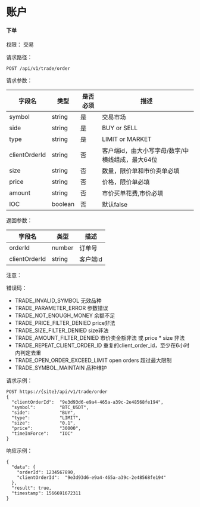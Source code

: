# 账户

#### 下单

权限： 交易

请求路径：

```
POST /api/v1/trade/order
```

请求参数：

| **字段名**       | **类型**  | **是否必须** | **描述**                      |
| ------------- | ------- | -------- | --------------------------- |
| symbol        | string  | 是        | 交易市场                        |
| side          | string  | 是        | BUY or SELL                 |
| type          | string  | 是        | LIMIT or MARKET             |
| clientOrderId | string  | 否        | 客户端id，由大小写字母/数字/中横线组成，最大64位 |
| size          | string  | 否        | 数量，限价单和市价卖单必填               |
| price         | string  | 否        | 价格，限价单必填                    |
| amount        | string  | 否        | 市价买单花费,市价必填                 |
| IOC           | boolean | 否        | 默认false                     |

返回参数：

| **字段名**       | **类型** | **描述** |
| ------------- | ------ | ------ |
| orderId       | number | 订单号    |
| clientOrderId | string | 客户端id  |

注意：

错误码：

* TRADE\_INVALID\_SYMBOL 无效品种
* TRADE\_PARAMETER\_ERROR 参数错误
* TRADE\_NOT\_ENOUGH\_MONEY 余额不足
* TRADE\_PRICE\_FILTER\_DENIED price非法
* TRADE\_SIZE\_FILTER\_DENIED size非法
* TRADE\_AMOUNT\_FILTER\_DENIED 市价卖金额非法 或 price \* size 非法
* TRADE\_REPEAT\_CLIENT\_ORDER\_ID 重复的client\_order\_id，至少在6小时内判定去重
* TRADE\_OPEN\_ORDER\_EXCEED\_LIMIT open orders 超过最大限制
* TRADE\_SYMBOL\_MAINTAIN 品种维护

请求示例：

```
POST https://{site}/api/v1/trade/order
{
  "clientOrderId":  "9e3d93d6-e9a4-465a-a39c-2e48568fe194",
  "symbol":         "BTC_USDT",
  "side":           "BUY",
  "type":           "LIMIT",
  "size":           "0.1",
  "price":          "30000",
  "timeInForce":    "IOC"
}
```

响应示例：

```
{ 
  "data": {
    "orderId": 1234567890,
    "clientOrderId":  "9e3d93d6-e9a4-465a-a39c-2e48568fe194"
  },
  "result": true,
  "timestamp": 1566691672311
}
```

####
